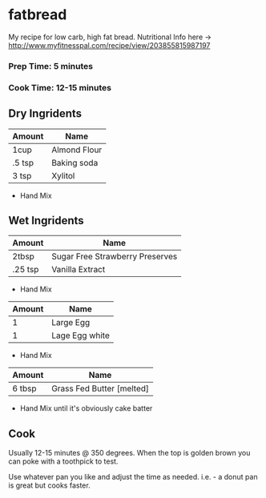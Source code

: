 # fatbread
My recipe for low carb, high fat bread. Nutritional Info here -> http://www.myfitnesspal.com/recipe/view/203855815987197

### Prep Time: 5 minutes
### Cook Time: 12-15 minutes

## Dry Ingridents
| Amount  | Name  | 
|---|---|
|1cup| Almond Flour|
|.5 tsp| Baking soda|
|3 tsp| Xylitol |

* Hand Mix

## Wet Ingridents
| Amount  | Name  | 
|---|---|
|2tbsp| Sugar Free Strawberry Preserves
|.25 tsp| Vanilla Extract |

* Hand Mix

| Amount  | Name  | 
|---|---|
|1| Large Egg |
|1| Lage Egg white |

* Hand Mix

| Amount  | Name  | 
|---|---|
|6 tbsp | Grass Fed Butter [melted]

* Hand Mix until it's obviously cake batter

## Cook

Usually 12-15 minutes @ 350 degrees. When the top is golden brown you can poke with a toothpick to test.

Use whatever pan you like and adjust the time as needed. i.e. - a donut pan is great but cooks faster.
